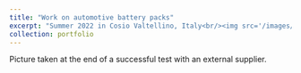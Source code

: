```yaml
---
title: "Work on automotive battery packs"
excerpt: "Summer 2022 in Cosio Valtellino, Italy<br/><img src='/images/Group Picture.jpg'>"
collection: portfolio
---
```


Picture taken at the end of a successful test with an external supplier.